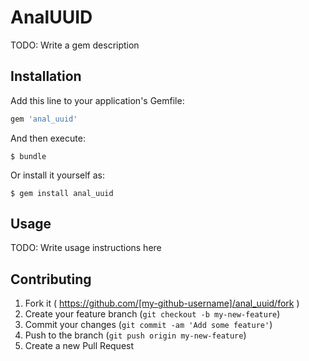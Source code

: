 # AnalUUID

TODO: Write a gem description

## Installation

Add this line to your application's Gemfile:

```ruby
gem 'anal_uuid'
```

And then execute:

    $ bundle

Or install it yourself as:

    $ gem install anal_uuid

## Usage

TODO: Write usage instructions here

## Contributing

1. Fork it ( https://github.com/[my-github-username]/anal_uuid/fork )
2. Create your feature branch (`git checkout -b my-new-feature`)
3. Commit your changes (`git commit -am 'Add some feature'`)
4. Push to the branch (`git push origin my-new-feature`)
5. Create a new Pull Request

